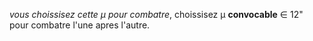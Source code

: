 _vous choissisez cette μ pour combatre_, choissisez μ __convocable__ ∈ 12" pour combatre l'une apres l'autre.